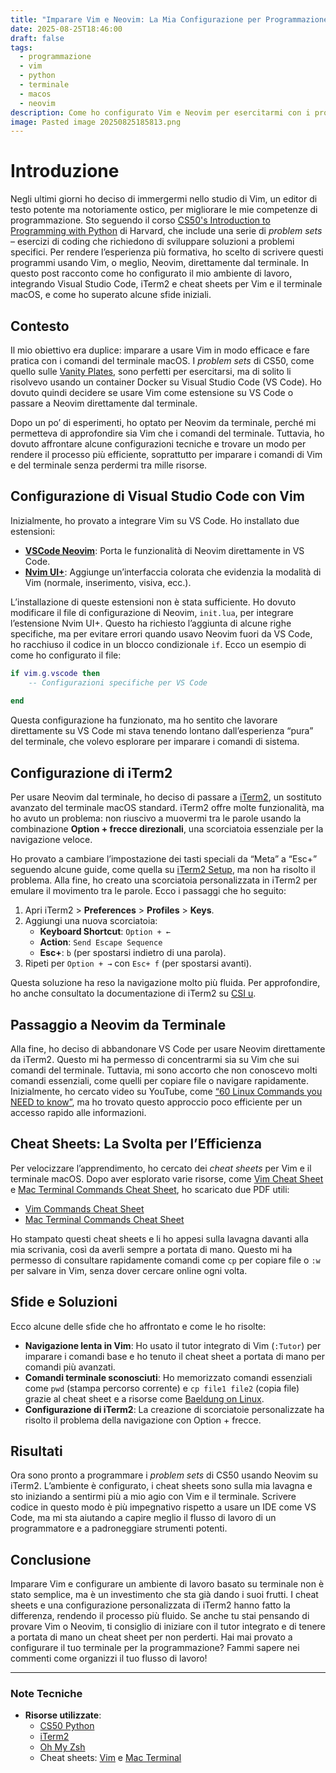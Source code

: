 ```yaml
---
title: "Imparare Vim e Neovim: La Mia Configurazione per Programmazione Python"
date: 2025-08-25T18:46:00
draft: false
tags:
  - programmazione
  - vim
  - python
  - terminale
  - macos
  - neovim
description: Come ho configurato Vim e Neovim per esercitarmi con i problem sets di CS50 Python, integrando iTerm2 e cheat sheets per terminale e Vim.
image: Pasted image 20250825185813.png
---
```

# Introduzione

Negli ultimi giorni ho deciso di immergermi nello studio di Vim, un editor di testo potente ma notoriamente ostico, per migliorare le mie competenze di programmazione. Sto seguendo il corso [CS50's Introduction to Programming with Python](https://cs50.harvard.edu/python/) di Harvard, che include una serie di *problem sets* – esercizi di coding che richiedono di sviluppare soluzioni a problemi specifici. Per rendere l’esperienza più formativa, ho scelto di scrivere questi programmi usando Vim, o meglio, Neovim, direttamente dal terminale. In questo post racconto come ho configurato il mio ambiente di lavoro, integrando Visual Studio Code, iTerm2 e cheat sheets per Vim e il terminale macOS, e come ho superato alcune sfide iniziali.

## Contesto

Il mio obiettivo era duplice: imparare a usare Vim in modo efficace e fare pratica con i comandi del terminale macOS. I *problem sets* di CS50, come quello sulle [Vanity Plates](https://cs50.harvard.edu/python/psets/5/test_plates/), sono perfetti per esercitarsi, ma di solito li risolvevo usando un container Docker su Visual Studio Code (VS Code). Ho dovuto quindi decidere se usare Vim come estensione su VS Code o passare a Neovim direttamente dal terminale.

Dopo un po’ di esperimenti, ho optato per Neovim da terminale, perché mi permetteva di approfondire sia Vim che i comandi del terminale. Tuttavia, ho dovuto affrontare alcune configurazioni tecniche e trovare un modo per rendere il processo più efficiente, soprattutto per imparare i comandi di Vim e del terminale senza perdermi tra mille risorse.

## Configurazione di Visual Studio Code con Vim

Inizialmente, ho provato a integrare Vim su VS Code. Ho installato due estensioni:

- **[VSCode Neovim](https://marketplace.visualstudio.com/items?itemName=asvetliakov.vscode-neovim)**: Porta le funzionalità di Neovim direttamente in VS Code.
- **[Nvim UI+](https://marketplace.visualstudio.com/items?itemName=wrathcodes.nvim-ui-plus)**: Aggiunge un’interfaccia colorata che evidenzia la modalità di Vim (normale, inserimento, visiva, ecc.).

L’installazione di queste estensioni non è stata sufficiente. Ho dovuto modificare il file di configurazione di Neovim, `init.lua`, per integrare l’estensione Nvim UI+. Questo ha richiesto l’aggiunta di alcune righe specifiche, ma per evitare errori quando usavo Neovim fuori da VS Code, ho racchiuso il codice in un blocco condizionale `if`. Ecco un esempio di come ho configurato il file:

```lua
if vim.g.vscode then
    -- Configurazioni specifiche per VS Code
    
end
```

Questa configurazione ha funzionato, ma ho sentito che lavorare direttamente su VS Code mi stava tenendo lontano dall’esperienza “pura” del terminale, che volevo esplorare per imparare i comandi di sistema.

## Configurazione di iTerm2

Per usare Neovim dal terminale, ho deciso di passare a [iTerm2](https://iterm2.com/), un sostituto avanzato del terminale macOS standard. iTerm2 offre molte funzionalità, ma ho avuto un problema: non riuscivo a muovermi tra le parole usando la combinazione **Option + frecce direzionali**, una scorciatoia essenziale per la navigazione veloce.

Ho provato a cambiare l’impostazione dei tasti speciali da “Meta” a “Esc+” seguendo alcune guide, come quella su [iTerm2 Setup](https://sourabhbajaj.com/mac-setup/iTerm/), ma non ha risolto il problema. Alla fine, ho creato una scorciatoia personalizzata in iTerm2 per emulare il movimento tra le parole. Ecco i passaggi che ho seguito:

1. Apri iTerm2 > **Preferences** > **Profiles** > **Keys**.
2. Aggiungi una nuova scorciatoia:
   - **Keyboard Shortcut**: `Option + ←`
   - **Action**: `Send Escape Sequence`
   - **Esc+**: `b` (per spostarsi indietro di una parola).
3. Ripeti per `Option + →` con `Esc+ f` (per spostarsi avanti).

Questa soluzione ha reso la navigazione molto più fluida. Per approfondire, ho anche consultato la documentazione di iTerm2 su [CSI u](https://iterm2.com/documentation-csiu.html).

## Passaggio a Neovim da Terminale

Alla fine, ho deciso di abbandonare VS Code per usare Neovim direttamente da iTerm2. Questo mi ha permesso di concentrarmi sia su Vim che sui comandi del terminale. Tuttavia, mi sono accorto che non conoscevo molti comandi essenziali, come quelli per copiare file o navigare rapidamente. Inizialmente, ho cercato video su YouTube, come [“60 Linux Commands you NEED to know”](https://www.youtube.com/watch?v=gd7BXuUQ91w), ma ho trovato questo approccio poco efficiente per un accesso rapido alle informazioni.

## Cheat Sheets: La Svolta per l’Efficienza

Per velocizzare l’apprendimento, ho cercato dei *cheat sheets* per Vim e il terminale macOS. Dopo aver esplorato varie risorse, come [Vim Cheat Sheet](https://vim.rtorr.com/) e [Mac Terminal Commands Cheat Sheet](https://phoenixnap.com/kb/mac-terminal-commands), ho scaricato due PDF utili:

- [Vim Commands Cheat Sheet](https://phoenixnap.com/kb/wp-content/uploads/2021/11/vim-commands-cheat-sheet-by-pnap.pdf)
- [Mac Terminal Commands Cheat Sheet](https://phoenixnap.com/kb/wp-content/uploads/2023/05/mac-terminal-commands-cheat-sheet-pdf.pdf)

Ho stampato questi cheat sheets e li ho appesi sulla lavagna davanti alla mia scrivania, così da averli sempre a portata di mano. Questo mi ha permesso di consultare rapidamente comandi come `cp` per copiare file o `:w` per salvare in Vim, senza dover cercare online ogni volta.

## Sfide e Soluzioni

Ecco alcune delle sfide che ho affrontato e come le ho risolte:

- **Navigazione lenta in Vim**: Ho usato il tutor integrato di Vim (`:Tutor`) per imparare i comandi base e ho tenuto il cheat sheet a portata di mano per comandi più avanzati.
- **Comandi terminale sconosciuti**: Ho memorizzato comandi essenziali come `pwd` (stampa percorso corrente) e `cp file1 file2` (copia file) grazie al cheat sheet e a risorse come [Baeldung on Linux](https://www.baeldung.com/linux/files-quickly-duplicate-multiple).
- **Configurazione di iTerm2**: La creazione di scorciatoie personalizzate ha risolto il problema della navigazione con Option + frecce.

## Risultati

Ora sono pronto a programmare i *problem sets* di CS50 usando Neovim su iTerm2. L’ambiente è configurato, i cheat sheets sono sulla mia lavagna e sto iniziando a sentirmi più a mio agio con Vim e il terminale. Scrivere codice in questo modo è più impegnativo rispetto a usare un IDE come VS Code, ma mi sta aiutando a capire meglio il flusso di lavoro di un programmatore e a padroneggiare strumenti potenti.

## Conclusione

Imparare Vim e configurare un ambiente di lavoro basato su terminale non è stato semplice, ma è un investimento che sta già dando i suoi frutti. I cheat sheets e una configurazione personalizzata di iTerm2 hanno fatto la differenza, rendendo il processo più fluido. Se anche tu stai pensando di provare Vim o Neovim, ti consiglio di iniziare con il tutor integrato e di tenere a portata di mano un cheat sheet per non perderti. Hai mai provato a configurare il tuo terminale per la programmazione? Fammi sapere nei commenti come organizzi il tuo flusso di lavoro!

---

### Note Tecniche

- **Risorse utilizzate**:
  - [CS50 Python](https://cs50.harvard.edu/python/)
  - [iTerm2](https://iterm2.com/)
  - [Oh My Zsh](https://github.com/ohmyzsh/ohmyzsh)
  - Cheat sheets: [Vim](https://phoenixnap.com/kb/vim-commands-cheat-sheet) e [Mac Terminal](https://phoenixnap.com/kb/mac-terminal-commands)